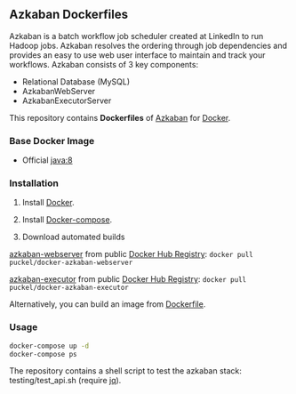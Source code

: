 ## Azkaban Dockerfiles
Azkaban is a batch workflow job scheduler created at LinkedIn to run Hadoop jobs. Azkaban resolves the ordering through job dependencies and provides an easy to use web user interface to maintain and track your workflows.
Azkaban consists of 3 key components:

- Relational Database (MySQL)
- AzkabanWebServer
- AzkabanExecutorServer

This repository contains **Dockerfiles** of [Azkaban](http://azkaban.github.io/) for [Docker](https://www.docker.com/).


### Base Docker Image
* Official [java:8](https://registry.hub.docker.com/_/java/)


### Installation
1. Install [Docker](https://www.docker.com/).

2. Install [Docker-compose](https://docs.docker.com/compose/install/).

3. Download automated builds

[azkaban-webserver](https://registry.hub.docker.com/u/puckel/azkaban-webserver/) from public [Docker Hub Registry](https://registry.hub.docker.com/): `docker pull puckel/docker-azkaban-webserver`

[azkaban-executor](https://registry.hub.docker.com/u/puckel/azkaban-executor/) from public [Docker Hub Registry](https://registry.hub.docker.com/): `docker pull puckel/docker-azkaban-executor`

Alternatively, you can build an image from [Dockerfile](https://github.com/puckel/docker-azkaban).


### Usage
```bash
docker-compose up -d
docker-compose ps
```

The repository contains a shell script to test the azkaban stack: testing/test_api.sh (require [jq](https://stedolan.github.io/jq/)).
